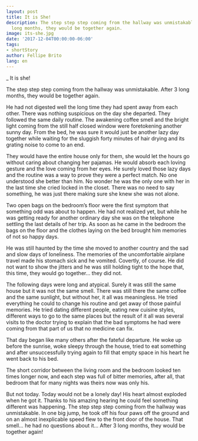 ```yaml
---
layout: post
title: It is She!
description: The step step step coming from the hallway was unmistakable. After 3
  long months, they would be together again.
image: its-she.jpg
date: '2017-12-04T00:00:00-06:00'
tags:
- shortStory
author: Fellipe Brito
lang: en
---
```


_ It is she!

The step step step coming from the hallway was unmistakable. After 3 long
months, they would be together again.

He had not digested well the long time they had spent away from each other.
There was nothing suspicious on the day she departed. They followed the same
daily routine. The awakening coffee smell and the bright light coming from the
still half closed window were foretokening another sunny day. From the bed, he
was sure it would just be another lazy day together while waiting for the
sluggish forty minutes of hair drying and its grating noise to come to an end.

They would have the entire house only for them, she would let the hours go
without caring about changing her pajamas. He would absorb each loving gesture
and the love coming from her eyes. He surely loved those lazy days and the
routine was a way to prove they were a perfect match. No one understood she
better than him. No wonder he was the only one with her in the last time she
cried locked in the closet. There was no need to say something, he was just
there making sure she knew she was not alone.

Two open bags on the bedroom’s floor were the first symptom that something odd
was about to happen. He had not realized yet, but while he was getting ready
for another ordinary day she was on the telephone settling the last details of
her trip. As soon as he came in the bedroom the bags on the floor and the
clothes laying on the bed brought him memories of not so happy days.

He was still haunted by the time she moved to another country and the sad and
slow days of loneliness. The memories of the uncomfortable airplane travel
made his stomach sick and he vomited. Covertly, of course. He did not want to
show the jitters and he was still holding tight to the hope that, this time,
they would go together… they did not.

The following days were long and atypical. Surely it was still the same house
but it was not the same smell. There was still there the same coffee and the
same sunlight, but without her, it all was meaningless. He tried everything he
could to change his routine and get away of those painful memories. He tried
dating different people, eating new cuisine styles, different ways to go to
the same places but the result of it all was several visits to the doctor
trying to explain that the bad symptoms he had were coming from that part of
us that no medicine can fix.

That day began like many others after the fateful departure. He woke up before
the sunrise, woke sleepy through the house, tried to eat something and after
unsuccessfully trying again to fill that empty space in his heart he went back
to his bed.

The short corridor between the living room and the bedroom looked ten times
longer now, and each step was full of bitter memories, after all, that bedroom
that for many nights was theirs now was only his.

But not today. Today would not be a lonely day! His heart almost exploded when
he got it. Thanks to his amazing hearing he could feel something different was
happening. The step step step coming from the hallway was unmistakable. In one
big jump, he took off his four paws off the ground and on an almost
inexplicable speed flew to the front door of the house. That smell… he had no
questions about it… After 3 long months, they would be together again!

